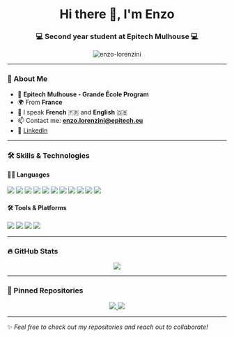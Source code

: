 <h1 align="center">Hi there 👋, I'm Enzo</h1>
<h3 align="center">💻 Second year student at Epitech Mulhouse 💻</h3>

<p align="center">
  <img src="https://komarev.com/ghpvc/?username=Enzolorenzini&label=Profile%20views&color=0e75b6&style=flat" alt="enzo-lorenzini" />
</p>

---

### 🚀 About Me

- 🏫 **Epitech Mulhouse - Grande École Program**
- 🌍 From **France**
- 💬 I speak **French** 🇫🇷 and **English** 🇬🇧
- 📫 Contact me: **enzo.lorenzini@epitech.eu**
- 🔗 [LinkedIn](https://www.linkedin.com/in/enzo-lorenzini/)

---

### 🛠️ Skills & Technologies

#### 👨‍💻 Languages
<p>
  <img src="https://img.shields.io/badge/C-00599C?style=for-the-badge&logo=c&logoColor=white" />
  <img src="https://img.shields.io/badge/C++-00599C?style=for-the-badge&logo=c%2B%2B&logoColor=white" />
  <img src="https://img.shields.io/badge/Python-3776AB?style=for-the-badge&logo=python&logoColor=white" />
  <img src="https://img.shields.io/badge/Haskell-5e5086?style=for-the-badge&logo=haskell&logoColor=white" />
  <img src="https://img.shields.io/badge/Java-007396?style=for-the-badge&logo=java&logoColor=white" />
  <img src="https://img.shields.io/badge/Dart-0175C2?style=for-the-badge&logo=dart&logoColor=white" />
  <img src="https://img.shields.io/badge/Flutter-02569B?style=for-the-badge&logo=flutter&logoColor=white" />
  <img src="https://img.shields.io/badge/JavaScript-F7DF1E?style=for-the-badge&logo=javascript&logoColor=black" />
  <img src="https://img.shields.io/badge/HTML5-E34F26?style=for-the-badge&logo=html5&logoColor=white" />
  <img src="https://img.shields.io/badge/CSS3-1572B6?style=for-the-badge&logo=css3&logoColor=white" />
  <img src="https://img.shields.io/badge/ASM-808080?style=for-the-badge" />
</p>

#### 🛠️ Tools & Platforms
<p>
  <img src="https://img.shields.io/badge/Git-F05032?style=for-the-badge&logo=git&logoColor=white" />
  <img src="https://img.shields.io/badge/Docker-2496ED?style=for-the-badge&logo=docker&logoColor=white" />
  <img src="https://img.shields.io/badge/Jira-0052CC?style=for-the-badge&logo=jira&logoColor=white" />
  <img src="https://img.shields.io/badge/Notion-000000?style=for-the-badge&logo=notion&logoColor=white" />
</p>

---

### 🔥 GitHub Stats
<p align="center">
  <img src="https://streak-stats.demolab.com?user=Enzolorenzini&theme=tokyonight&hide_border=true&border_radius=10" />
</p>

---

### 📌 Pinned Repositories
<p align="center">
  <a href="https://github.com/xavier-rognon/RIP-JO">
    <img src="https://github-readme-stats.vercel.app/api/pin/?username=xavier-rognon&repo=RIP-JO&theme=tokyonight&border_radius=10" />
  </a>
  <a href="https://github.com/Azurioh/epitech-game-jam-february">
    <img src="https://github-readme-stats.vercel.app/api/pin/?username=Azurioh&repo=epitech-game-jam-february&theme=tokyonight&border_radius=10" />
  </a>
</p>

---

✨ *Feel free to check out my repositories and reach out to collaborate!*
